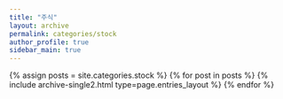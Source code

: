 ```yaml
---
title: "주식"
layout: archive
permalink: categories/stock
author_profile: true
sidebar_main: true
---
```



{% assign posts = site.categories.stock %}
{% for post in posts %} 
    {% include archive-single2.html type=page.entries_layout %} 
{% endfor %}
